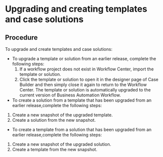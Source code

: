 # Upgrading and creating templates and case solutions

## Procedure

To upgrade and create templates and case solutions:

- To upgrade a template or solution from an earlier release, complete the following steps:
    1. If a workflow project does not exist in Workflow Center,
import the template or solution.
    2. Click the template or solution to open it in the designer page of Case Builder and then simply close it again
to return to the Workflow Center. The template or solution is automatically upgraded to the current version of
Business Automation Workflow.
- To create a solution from a template that has been upgraded from an earlier release,complete the following steps:

1. Create a new snapshot of the
upgraded template.
2. Create a solution from the new snapshot.
- To create a template from a solution that has been upgraded from an earlier release,complete the following steps:

1. Create a new snapshot of the
upgraded solution.
2. Create a template from the new snapshot.